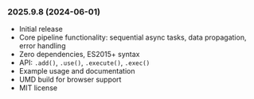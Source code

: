 
### 2025.9.8 (2024-06-01)

- Initial release
- Core pipeline functionality: sequential async tasks, data propagation, error handling
- Zero dependencies, ES2015+ syntax
- API: `.add()`, `.use()`, `.execute()`, `.exec()`
- Example usage and documentation
- UMD build for browser support
- MIT license